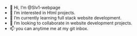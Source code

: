 - 👋 Hi, I’m @Slv1-webpage
- 👀 I’m interested in Html projects.
- 🌱 I’m currently learning full stack website development.
- 💞️ I’m looking to collaborate in  website development projects.
- 📫 you can anytime me at my git inbox.

<!---
Slv1-webpage/Slv1-webpage is a ✨ special ✨ repository because its `README.md` (this file) appears on your GitHub profile.
You can click the Preview link to take a look at your changes.
--->

